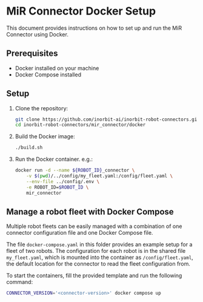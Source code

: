 # MiR Connector Docker Setup

This document provides instructions on how to set up and run the MiR Connector using Docker.

## Prerequisites

- Docker installed on your machine
- Docker Compose installed

## Setup

1. Clone the repository:
    ```sh
    git clone https://github.com/inorbit-ai/inorbit-robot-connectors.git
    cd inorbit-robot-connectors/mir_connector/docker
    ```

2. Build the Docker image:
    ```sh
    ./build.sh
    ```

3. Run the Docker container. e.g.:
    ```sh
    docker run -d --name ${ROBOT_ID}_connector \
        -v $(pwd)/../config/my_fleet.yaml:/config/fleet.yaml \
        --env-file ../config/.env \
        -e ROBOT_ID=$ROBOT_ID \
        mir_connector
    ```

## Manage a robot fleet with Docker Compose

Multiple robot fleets can be easily managed with a combination of one connector configuration file
and one Docker Compose file.

The file `docker-compose.yaml` in this folder provides an example setup for a fleet of two robots. The configuration for each robot is in the shared file `my_fleet.yaml`, which is mounted into the container as `/config/fleet.yaml`, the default location for the connector to read the fleet configuration from.

To start the containers, fill the provided template and run the following command:
```sh
CONNECTOR_VERSION='<connector-version>' docker compose up
```
